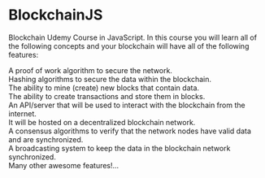# BlockchainJS

Blockchain Udemy Course in JavaScript.
In this course you will learn all of the following concepts and your blockchain will have all of the following features:

A proof of work algorithm to secure the network.<br>
Hashing algorithms to secure the data within the blockchain.<br>
The ability to mine (create) new blocks that contain data.<br>
The ability to create transactions and store them in blocks.<br>
An API/server that will be used to interact with the blockchain from the internet.<br>
It will be hosted on a decentralized blockchain network.<br>
A consensus algorithms to verify that the network nodes have valid data and are synchronized.<br>
A broadcasting system to keep the data in the blockchain network synchronized.<br>
Many other awesome features!...
